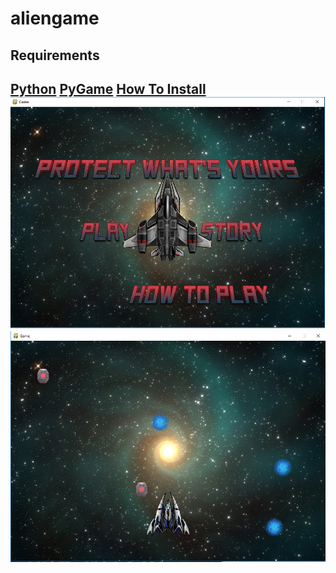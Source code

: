 # aliengame

<h2>Requirements<h2>
<a href = "https://www.python.org/downloads/">Python</a>
<a href = "https://www.lfd.uci.edu/~gohlke/pythonlibs/#pygame">PyGame</a>
<a href = "https://www.youtube.com/watch?v=_GikMdhAhv0">How To Install</a>

<img  src = "Screenshot.png">
<img src = "Screenshot2.png">
<img src = "Screenshot3.png>

<p>
  Paragraph 1  
</p>
<p>
  Paragraph 2 
<p>
